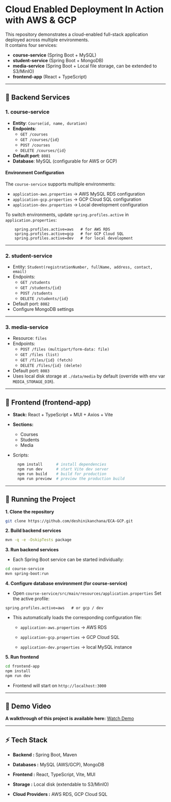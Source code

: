 # Cloud Enabled Deployment In Action with AWS & GCP

This repository demonstrates a cloud-enabled full-stack application deployed across multiple environments.  
It contains four services:

- **course-service** (Spring Boot + MySQL)
- **student-service** (Spring Boot + MongoDB)
- **media-service** (Spring Boot + Local file storage, can be extended to S3/MinIO)
- **frontend-app** (React + TypeScript)

---

## 🔹 Backend Services

### 1. course-service
- **Entity**: `Course(id, name, duration)`
- **Endpoints**:
  - `GET /courses`
  - `GET /courses/{id}`
  - `POST /courses`
  - `DELETE /courses/{id}`
- **Default port**: `8081`
- **Database**: MySQL (configurable for AWS or GCP)


#### Environment Configuration
The `course-service` supports multiple environments:
- `application-aws.properties` → AWS MySQL RDS configuration
- `application-gcp.properties` → GCP Cloud SQL configuration
- `application-dev.properties` → Local development configuration


To switch environments, update `spring.profiles.active` in `application.properties`:
  
```properties
    spring.profiles.active=aws   # for AWS RDS
    spring.profiles.active=gcp   # for GCP Cloud SQL
    spring.profiles.active=dev   # for local development
```
---

### 2. student-service
- Entity: `Student(registrationNumber, fullName, address, contact, email)`
- Endpoints:
  - `GET /students`
  - `GET /students/{id}`
  - `POST /students`
  - `DELETE /students/{id}`
- Default port: `8082`
- Configure MongoDB settings

---

### 3. media-service
- Resource: `files`
- Endpoints:
  - `POST /files (multipart/form-data: file)`
  - `GET /files (list)`
  - `GET /files/{id} (fetch)`
  - `DELETE /files/{id} (delete)`
- Default port: `8083`
- Uses local disk storage at `./data/media` by default (override with env var `MEDIA_STORAGE_DIR`).

---

## 🔹 Frontend (frontend-app)
- **Stack:** React + TypeScript + MUI + Axios + Vite
- **Sections:** 
  - Courses
  - Students
  - Media
  

- Scripts:
  ```bash
    npm install      # install dependencies
    npm run dev      # start Vite dev server
    npm run build    # build for production
    npm run preview  # preview the production build
  ```
  
---

## 🚀 Running the Project


**1. Clone the repository**
```bash
git clone https://github.com/deshinikanchana/ECA-GCP.git
```
**2. Build backend services**
  ```bash
  mvn -q -e -DskipTests package
```
**3. Run backend services**

 - Each Spring Boot service can be started individually:
  ```bash
  cd course-service
mvn spring-boot:run
```
**4. Configure database environment (for course-service)**

- Open `course-service/src/main/resources/application.properties`
Set the active profile:
 ```properties
 spring.profiles.active=aws   # or gcp / dev
```

- This automatically loads the corresponding configuration file:

    - `application-aws.properties` → AWS RDS
    
    - `application-gcp.properties` → GCP Cloud SQL
    
    - `application-dev.properties` → local MySQL instance


**5. Run frontend**
  ```bash
  cd frontend-app
npm install
npm run dev
```
- Frontend will start on `http://localhost:3000`

---

## 🎥 Demo Video
**A walkthrough of this project is available here:**
[Watch Demo](https://drive.google.com/file/d/1nMe5sv5NGdfBVDdwzFlkhUzJOM3Bs9ok/view?usp=sharing)

---

## ⚡ Tech Stack

- **Backend :** Spring Boot, Maven

- **Databases :** MySQL (AWS/GCP), MongoDB

- **Frontend :** React, TypeScript, Vite, MUI

- **Storage :** Local disk (extendable to S3/MinIO)

- **Cloud Providers :** AWS RDS, GCP Cloud SQL
